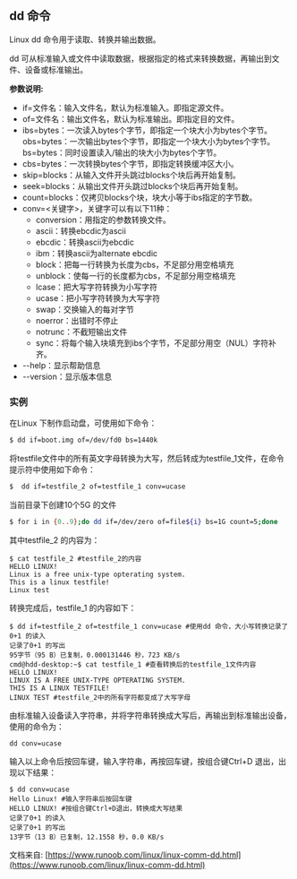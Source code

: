 ## dd 命令

Linux dd 命令用于读取、转换并输出数据。

dd 可从标准输入或文件中读取数据，根据指定的格式来转换数据，再输出到文件、设备或标准输出。

**参数说明:**

- if=文件名：输入文件名，默认为标准输入。即指定源文件。
- of=文件名：输出文件名，默认为标准输出。即指定目的文件。
- ibs=bytes：一次读入bytes个字节，即指定一个块大小为bytes个字节。
  obs=bytes：一次输出bytes个字节，即指定一个块大小为bytes个字节。
  bs=bytes：同时设置读入/输出的块大小为bytes个字节。
- cbs=bytes：一次转换bytes个字节，即指定转换缓冲区大小。
- skip=blocks：从输入文件开头跳过blocks个块后再开始复制。
- seek=blocks：从输出文件开头跳过blocks个块后再开始复制。
- count=blocks：仅拷贝blocks个块，块大小等于ibs指定的字节数。
- conv=<关键字>，关键字可以有以下11种：
  - conversion：用指定的参数转换文件。
  - ascii：转换ebcdic为ascii
  - ebcdic：转换ascii为ebcdic
  - ibm：转换ascii为alternate ebcdic
  - block：把每一行转换为长度为cbs，不足部分用空格填充
  - unblock：使每一行的长度都为cbs，不足部分用空格填充
  - lcase：把大写字符转换为小写字符
  - ucase：把小写字符转换为大写字符
  - swap：交换输入的每对字节
  - noerror：出错时不停止
  - notrunc：不截短输出文件
  - sync：将每个输入块填充到ibs个字节，不足部分用空（NUL）字符补齐。
- --help：显示帮助信息
- --version：显示版本信息

### 实例

在Linux 下制作启动盘，可使用如下命令：

```bash
$ dd if=boot.img of=/dev/fd0 bs=1440k 
```

将testfile文件中的所有英文字母转换为大写，然后转成为testfile_1文件，在命令提示符中使用如下命令：

```bash
$  dd if=testfile_2 of=testfile_1 conv=ucase 
```

当前目录下创建10个5G 的文件

```bash
$ for i in {0..9};do dd if=/dev/zero of=file${i} bs=1G count=5;done
```



其中testfile_2 的内容为：

```
$ cat testfile_2 #testfile_2的内容  
HELLO LINUX!  
Linux is a free unix-type opterating system.  
This is a linux testfile!  
Linux test 
```

转换完成后，testfile_1 的内容如下：

```
$ dd if=testfile_2 of=testfile_1 conv=ucase #使用dd 命令，大小写转换记录了0+1 的读入  
记录了0+1 的写出  
95字节（95 B）已复制，0.000131446 秒，723 KB/s  
cmd@hdd-desktop:~$ cat testfile_1 #查看转换后的testfile_1文件内容  
HELLO LINUX!  
LINUX IS A FREE UNIX-TYPE OPTERATING SYSTEM.  
THIS IS A LINUX TESTFILE!  
LINUX TEST #testfile_2中的所有字符都变成了大写字母 
```

由标准输入设备读入字符串，并将字符串转换成大写后，再输出到标准输出设备，使用的命令为：

```
dd conv=ucase 
```

输入以上命令后按回车键，输入字符串，再按回车键，按组合键Ctrl+D 退出，出现以下结果：

```
$ dd conv=ucase 
Hello Linux! #输入字符串后按回车键  
HELLO LINUX! #按组合键Ctrl+D退出，转换成大写结果  
记录了0+1 的读入  
记录了0+1 的写出  
13字节（13 B）已复制，12.1558 秒，0.0 KB/s 
```

文档来自: [https://www.runoob.com/linux/linux-comm-dd.html](https://www.runoob.com/linux/linux-comm-dd.html)